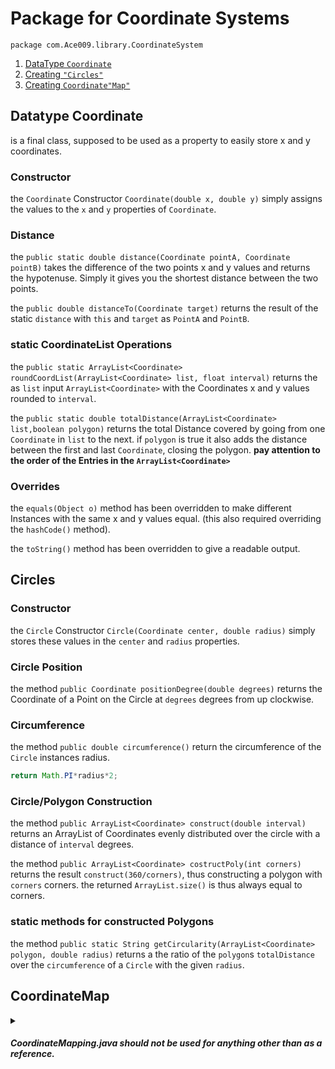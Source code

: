# Package for Coordinate Systems
`package com.Ace009.library.CoordinateSystem`

1. [DataType `Coordinate`](https://github.com/Zapdos333/Java-Playground/tree/main/com/Ace009/library/CoordinateSystem#datatype-coordinate)
2. [Creating `"Circles"`](https://github.com/Zapdos333/Java-Playground/tree/main/com/Ace009/library/CoordinateSystem#circles)
3. [Creating `Coordinate"Map"`](https://github.com/Zapdos333/Java-Playground/tree/main/com/Ace009/library/CoordinateSystem#coordinatemap)

## Datatype Coordinate

is a final class, supposed to be used as a property to easily store x and y coordinates.

### Constructor

the `Coordinate` Constructor `Coordinate(double x, double y)` simply assigns the values to the `x` and `y` properties of `Coordinate`.


### Distance

the `public static double distance(Coordinate pointA, Coordinate pointB)` takes the difference of the two points x and y values and returns the hypotenuse. Simply it gives you the shortest distance between the two points.

the `public double distanceTo(Coordinate target)` returns the result of the static `distance` with `this` and `target` as `PointA` and `PointB`.


### static CoordinateList Operations

the `public static ArrayList<Coordinate> roundCoordList(ArrayList<Coordinate> list, float interval)` returns the as `list` input `ArrayList<Coordinate>` with the Coordinates x and y values rounded to `interval`.

the `public static double totalDistance(ArrayList<Coordinate> list,boolean polygon)` returns the total Distance covered by going from one `Coordinate` in `list` to the next. if `polygon` is true it also adds the distance between the first and last `Coordinate`, closing the polygon.
**pay attention to the order of the Entries in the `ArrayList<Coordinate>`**


### Overrides

the `equals(Object o)` method has been overridden to make different Instances with the same x and y values equal.
(this also required overriding the `hashCode()` method).

the `toString()` method has been overridden to give a readable output.


## Circles

### Constructor

the `Circle` Constructor `Circle(Coordinate center, double radius)` simply stores these values in the `center` and `radius` properties.


### Circle Position

the method `public Coordinate positionDegree(double degrees)` returns the Coordinate of a Point on the Circle at `degrees` degrees from up clockwise.


### Circumference
the method `public double circumference()` return the circumference of the `Circle` instances radius.
```Java
return Math.PI*radius*2;
```


### Circle/Polygon Construction

the method `public ArrayList<Coordinate> construct(double interval)` returns an ArrayList of Coordinates evenly distributed over the circle with a distance of `interval` degrees.

the method `public ArrayList<Coordinate> costructPoly(int corners)` returns the result `construct(360/corners)`, thus constructing a polygon with `corners` corners. the returned `ArrayList.size()` is thus always equal to corners.


### static methods for constructed Polygons

the method `public static String getCircularity(ArrayList<Coordinate> polygon, double radius)` returns a the ratio of the `polygon`s `totalDistance` over the `circumference` of a `Circle` with the given `radius`.


## CoordinateMap
<details>
<summary>

#### ***CoordinateMapping.java should not be used for anything other than as a reference.***

</summary>

### sub-class Position
***this sub-class in particular should only be used for testing purposes***

has two properties, directly set by its constructor `public Position(Coordinate coords, Object cont)`.
```Java
Coordinate pos; Object content;
public Position(Coordinate coords, Object cont) {
	content=cont;pos=coords;
}
```
it also has a `toString` method override returning a readable output using the properties .toString methods.

### Constructor

the constructor `public CoordinateMap (int sizeX, int sizeY)` sets the `ArrayList<ArrayList<Position>> map` to a 2D matrix with `sizeX` columns and `sizeY` rows.

### inputList

the method `public void inputList(ArrayList<Coordinate> list,Object f_content)` overrides the `content` property of the `Position`s to `f_content` at the by `list` given positions in the 2D matrix.

### toString override

the `toString` method has been overridden to return a readable output with each row on a new line.

</details>
